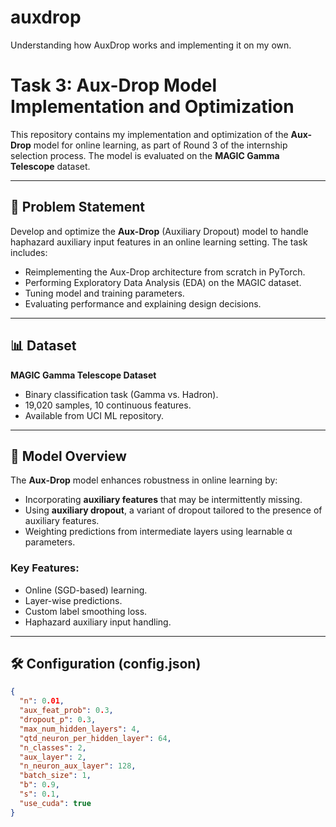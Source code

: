 # auxdrop
Understanding how AuxDrop works and implementing it on my own.
# Task 3: Aux-Drop Model Implementation and Optimization

This repository contains my implementation and optimization of the **Aux-Drop** model for online learning, as part of Round 3 of the internship selection process. The model is evaluated on the **MAGIC Gamma Telescope** dataset.

---

## 📌 Problem Statement

Develop and optimize the **Aux-Drop** (Auxiliary Dropout) model to handle haphazard auxiliary input features in an online learning setting. The task includes:

- Reimplementing the Aux-Drop architecture from scratch in PyTorch.
- Performing Exploratory Data Analysis (EDA) on the MAGIC dataset.
- Tuning model and training parameters.
- Evaluating performance and explaining design decisions.

---

## 📊 Dataset

**MAGIC Gamma Telescope Dataset**  
- Binary classification task (Gamma vs. Hadron).
- 19,020 samples, 10 continuous features.
- Available from UCI ML repository.

---

## 🧠 Model Overview

The **Aux-Drop** model enhances robustness in online learning by:
- Incorporating **auxiliary features** that may be intermittently missing.
- Using **auxiliary dropout**, a variant of dropout tailored to the presence of auxiliary features.
- Weighting predictions from intermediate layers using learnable α parameters.

### Key Features:
- Online (SGD-based) learning.
- Layer-wise predictions.
- Custom label smoothing loss.
- Haphazard auxiliary input handling.

---

## 🛠 Configuration (config.json)

```json
{
  "n": 0.01,
  "aux_feat_prob": 0.3,
  "dropout_p": 0.3,
  "max_num_hidden_layers": 4,
  "qtd_neuron_per_hidden_layer": 64,
  "n_classes": 2,
  "aux_layer": 2,
  "n_neuron_aux_layer": 128,
  "batch_size": 1,
  "b": 0.9,
  "s": 0.1,
  "use_cuda": true
}
